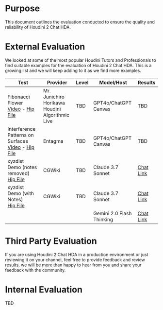 # Purpose

This document outlines the evaluation conducted to ensure the quality and reliability of Houdini 2 Chat HDA.


# External Evaluation

We looked at some of the most popular Houdini Tutors and Professionals to find suitable examples for the evaluation of Houdini 2 Chat HDA. This is a growing list and we will keep adding to it as we find more examples.

| Test | Provider | Level | Model/Host | Results |
|----------|----------|------------|-----------|----------|
| Fibonacci Flower <br> <a href="https://www.youtube.com/watch?v=nPWQpQQgWJM" target="_blank">Video</a> - <a href="https://github.com/jhorikawa/HoudiniHowtos/tree/master/Live-0090%20Fibonacci%20Flower" target="_blank">Hip File</a> | Mr. Junichiro Horikawa <br> Houdini Algorithmic Live|  TBD | GPT4o/ChatGPT Canvas| TBD
| Interference Patterns on Surfaces <br> <a href="https://www.youtube.com/watch?v=IliafCzn82I" target="_blank">Video</a> - <a href="https://entagma.com/interference-patterns-on-surfaces/" target="_blank">Hip File</a> | Entagma |  TBD | GPT4o/ChatGPT Canvas| TBD
| xyzdist Demo (notes removed) <br> <a href="https://tokeru.com/cgwiki/HoudiniVex3.html" target="_blank">Hip File</a> | CGWiki |  TBD | Claude 3.7 Sonnet| <a href="https://claude.ai/share/a6c540ea-4bd7-4a9c-ac27-e62694c86fb1" target="_blank">Chat Link</a>
| xyzdist Demo (with Notes) <br> <a href="https://tokeru.com/cgwiki/HoudiniVex3.html" target="_blank">Hip File</a> | CGWiki |  TBD | Claude 3.7 Sonnet| <a href="https://claude.ai/share/609877e3-c941-4e7c-97dd-4b984922ce61" target="_blank">Chat Link</a>
|  |  |   | Gemini 2.0 Flash Thinking | <a href="https://g.co/gemini/share/0268584361bc" target="_blank">Chat Link</a>


# Third Party Evaluation

If you are using Houdini 2 Chat HDA in a production environment or just reviewing it on your channel, feel free to provide feedback and review results, we will be more than happy to hear from you and share your feedback with the community.

# Internal Evaluation

TBD
